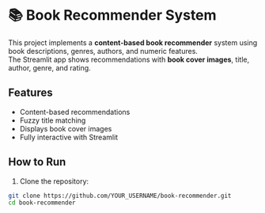 # 📚 Book Recommender System

This project implements a **content-based book recommender** system using book descriptions, genres, authors, and numeric features.  
The Streamlit app shows recommendations with **book cover images**, title, author, genre, and rating.

## Features
- Content-based recommendations
- Fuzzy title matching
- Displays book cover images
- Fully interactive with Streamlit

## How to Run

1. Clone the repository:

```bash
git clone https://github.com/YOUR_USERNAME/book-recommender.git
cd book-recommender
